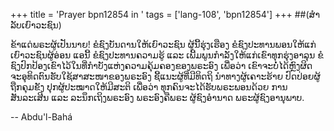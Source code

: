 +++
title = 'Prayer bpn12854 in '
tags = ['lang-108', 'bpn12854']
+++
##(ສໍາລັບເຍົາວະຊົນ)


ຂ້າແດ່ພຣະຜູ້ເປັນນາຍ!  ຂໍຊົງບັນດານໃຫ້ເຍົາວະຊົນ ຜູ້ນີ້ຮຸ່ງເຮືອງ ຂໍຊົງປະທານພອນໃຫ້ແກ່ເຍົາວະຊົນຜູ້ອ່ອນ ແອນີ້   ຂໍຊົງປະທານຄວາມຮູ້ ແລະ  ເພີ້ມພູນກໍາລັງໃຫ້ແກ່ເຂົາທຸກຮຸ່ງອາລຸນ  ຂໍຊົງປົກປ້ອງເຂົາໄວ້ໃນທີ່ກໍາບັງແຫ່ງຄວາມຄຸ້ມຄອງຂອງພຣະອົງ  ເພື່ອວ່າ  ເຂົາຈະບໍ່ໄດ້ຫຼົງຜິດ
ຈະອຸທິດຕົນຮັບໃຊ້ສາສະໜາຂອງພຣະອົງ   ຊີ້ແນະຜູ້ທີ່ມີທິດຖິ  ນໍາທາງຜູ້ເຄາະຮ້າຍ  ປົດປ່ອຍຜູ້ຖືກຄຸມຂັງ ປຸກຜູ້ປະໝາດໃຫ້ມີສະຕິ  ເພື່ອວ່າ ທຸກຄົນຈະໄດ້ຮັບພຣະພອນດ້ວຍ ການສັນລະເສີນ ແລະ ລະນຶກເຖິງພຣະອົງ  ພຣະອົງຄືພຣະ ຜູ້ຊົງອໍານາດ ພຣະຜູ້ຊົງອານຸພາບ.

-- Abdu'l-Bahá
